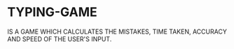 # TYPING-GAME
IS A GAME WHICH CALCULATES THE MISTAKES, TIME TAKEN, ACCURACY AND SPEED OF THE USER'S INPUT.
